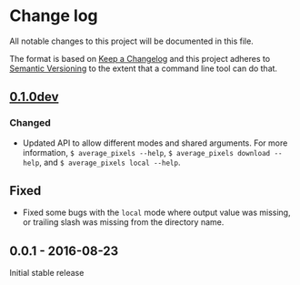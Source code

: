 # Change log

All notable changes to this project will be documented in this file.

The format is based on [Keep a Changelog](http://keepachangelog.com/) 
and this project adheres to [Semantic Versioning](http://semver.org/) to the extent that a command line tool can do that.

## [0.1.0dev]

### Changed
- Updated API to allow different modes and shared arguments. For more information, `$ average_pixels --help`, `$ average_pixels download --help`, and `$ average_pixels local --help`.

## Fixed
- Fixed some bugs with the `local` mode where output value was missing, or trailing slash was missing from the directory name.

## 0.0.1 - 2016-08-23

Initial stable release

[0.1.0dev]: https://github.com/liviu-/average-pixels/compare/v0.0.1...HEAD

